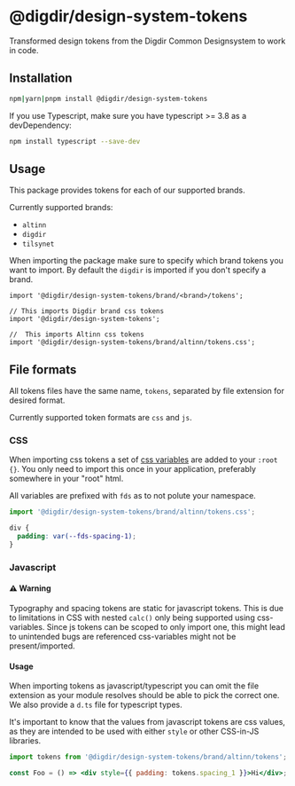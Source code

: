 # @digdir/design-system-tokens

Transformed design tokens from the Digdir Common Designsystem to work in code.

## Installation

```sh
npm|yarn|pnpm install @digdir/design-system-tokens
```

If you use Typescript, make sure you have typescript >= 3.8 as a devDependency:

```sh
npm install typescript --save-dev
```

## Usage

This package provides tokens for each of our supported brands.

Currently supported brands:

- `altinn`
- `digdir`
- `tilsynet`

When importing the package make sure to specify which brand tokens you want to import. By default the `digdir` is imported if you don't specify a brand.

```tsx
import '@digdir/design-system-tokens/brand/<brand>/tokens';

// This imports Digdir brand css tokens
import '@digdir/design-system-tokens';

//  This imports Altinn css tokens
import '@digdir/design-system-tokens/brand/altinn/tokens.css';
```

## File formats

All tokens files have the same name, `tokens`, separated by file extension for desired format.

Currently supported token formats are `css` and `js`.

### CSS

When importing css tokens a set of [css variables](https://developer.mozilla.org/en-US/docs/Web/CSS/Using_CSS_custom_properties) are added to your `:root {}`.
You only need to import this once in your application, preferably somewhere in your "root" html.

All variables are prefixed with `fds` as to not polute your namespace.

```js
import '@digdir/design-system-tokens/brand/altinn/tokens.css';
```

```css
div {
  padding: var(--fds-spacing-1);
}
```

### Javascript

#### ⚠️ Warning

Typography and spacing tokens are static for javascript tokens. This is due to limitations in CSS with nested `calc()` only being supported using css-variables. Since js tokens can be scoped to only import one, this might lead to unintended bugs are referenced css-variables might not be present/imported.

#### Usage

When importing tokens as javascript/typescript you can omit the file extension as your module resolves should be able to pick the correct one. We also provide a `d.ts` file for typescript types.

It's important to know that the values from javascript tokens are css values, as they are intended to be used with either `style` or other CSS-in-JS libraries.

```jsx
import tokens from '@digdir/design-system-tokens/brand/altinn/tokens';

const Foo = () => <div style={{ padding: tokens.spacing_1 }}>Hi</div>;
```
